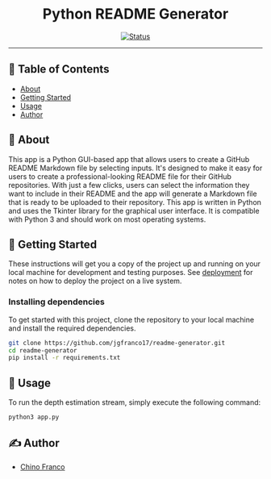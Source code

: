 <h1 align="center">Python README Generator</h1>

<div align="center">

[![Status](https://img.shields.io/badge/status-ACTIVE-brightgreen?style=for-the-badge&logo=github)]()

</div>

---

## 📝 Table of Contents

- [About](#about)
- [Getting Started](#getting_started)
- [Usage](#usage)
- [Author](#authors)

## 🧐 About <a name = "about"></a>

This app is a Python GUI-based app that allows users to create a GitHub README Markdown file by selecting inputs. It's designed to make it easy for users to create a professional-looking README file for their GitHub repositories. With just a few clicks, users can select the information they want to include in their README and the app will generate a Markdown file that is ready to be uploaded to their repository. This app is written in Python and uses the Tkinter library for the graphical user interface. It is compatible with Python 3 and should work on most operating systems.

## 🏁 Getting Started <a name = "getting_started"></a>

These instructions will get you a copy of the project up and running on your local machine for development and testing purposes. See [deployment](#deployment) for notes on how to deploy the project on a live system.

### Installing dependencies

To get started with this project, clone the repository to your local machine and install the required dependencies.

```bash
git clone https://github.com/jgfranco17/readme-generator.git
cd readme-generator
pip install -r requirements.txt
```

## 🚀 Usage <a name="usage"></a>

To run the depth estimation stream, simply execute the following command:

```bash
python3 app.py
```

## ✍️ Author <a name = "authors"></a>

* [Chino Franco](https://github.com/jgfranco17)
